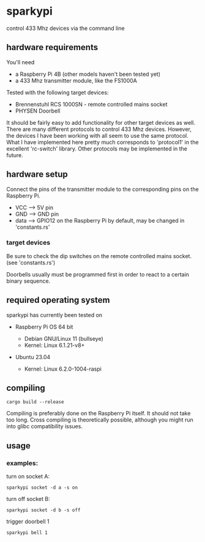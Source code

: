# sparkypi
control 433 Mhz devices via the command line
## hardware requirements
You'll need
* a Raspberry Pi 4B (other models haven't been tested yet)
* a 433 Mhz transmitter module, like the FS1000A

Tested with the following target devices:
  * Brennenstuhl RCS 1000SN - remote controlled mains socket
  * PHYSEN Doorbell

It should be fairly easy to add functionality for other target devices as well.
There are many different protocols to control 433 Mhz devices. However, the devices I have been working with all seem to use the same protocol. What I have implemented here pretty much corresponds to 'protocol1' in the excellent 'rc-switch' library.
Other protocols may be implemented in the future.
## hardware setup
Connect the pins of the transmitter module to the corresponding pins on the Raspberry Pi.
* VCC ⟶ 5V pin
* GND ⟶ GND pin
* data ⟶ GPIO12 on the Raspberry Pi by default, may be changed in 'constants.rs'

### target devices
Be sure to check the dip switches on the remote controlled mains socket. (see 'constants.rs')

Doorbells usually must be programmed first in order to react to a certain binary sequence.
## required operating system
sparkypi has currently been tested on
* Raspberry Pi OS 64 bit
  * Debian GNU/Linux 11 (bullseye)
  * Kernel: Linux 6.1.21-v8+

* Ubuntu 23.04
  * Kernel: Linux 6.2.0-1004-raspi
## compiling
`cargo build --release`

Compiling is preferably done on the Raspberry Pi itself. It should not take too long. Cross compiling is theoretically possible, although you might run into glibc compatibility issues.
## usage
### examples:

turn on socket A:

`sparkypi socket -d a -s on`

turn off socket B:

`sparkypi socket -d b -s off`

trigger doorbell 1

`sparkypi bell 1`
